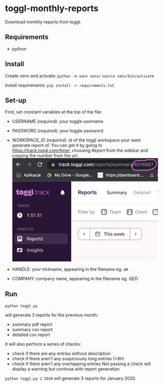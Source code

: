# toggl-monthly-reports
Download monthly reports from toggl.

## Requirements
* python

## Install
Create venv and activate:
`python -m venv venv/`
`source venv/bin/activate`

Install requirements:
`pip install -r requirements.txt`

## Set-up
First, set constant variables at the top of the file:
* USERNAME (_required_): your toggle username 
* PASSWORD (_required_): your toggle password
* WORKSPACE_ID (_required_): id of the toggl workspace your want generate report of. You can get it by going to https://track.toggl.com/timer, choosing _Report_ from the sidebar and copying the number from the url:
![img](docs/workspace_id.png)

* HANDLE: your nickname, appearing in the filename eg. ak
* COMPANY: company name, appearing in the filename eg. QED

## Run
`python toggl.py`

will generate 3 reports for the previous month:
* summary pdf report
* summary csv report
* detailed csv report

It will also perform a series of checks:
* check if there are any entries without description
* check if there aren't any suspiciously long entries (>8h)
* check if there aren't any overlapping entries
Not passing a check will display a warning but continue with report generation. 

`python toggl.py 1 2020` will generate 3 reports for January 2020.
